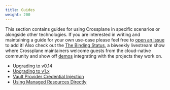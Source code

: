 ```yaml
---
title: Guides
weight: 200
---
```



This section contains guides for using Crossplane in specific scenarios or
alongside other technologies. If you are interested in writing and
maintaining a guide for your own use-case please feel free to [open an issue] to
add it! Also check out the [The Binding Status], a biweekly livestream show
where Crossplane maintainers welcome guests from the cloud-native community and
show off [demos] integrating with the projects they work on.

- [Upgrading to v0.14]
- [Upgrading to v1.x]
- [Vault Provider Credential Injection]
- [Using Managed Resources Directly]

<!-- Named Links -->

[open an issue]: https://github.com/crossplane/crossplane/issues/new
[The Binding Status]: https://youtube.com/playlist?list=PL510POnNVaaYFuK-B_SIUrpIonCtLVOzT
[demos]: https://github.com/crossplane/tbs
[Upgrading to v0.14]: upgrading-to-v0.14.md
[Upgrading to v1.x]: upgrading-to-v1.x.md
[Vault Provider Credential Injection]: vault-injection.md
[Using Managed Resources Directly]: direct-managed.md
